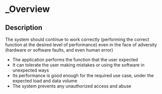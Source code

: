 # _Overview

## Description

The system should continue to work correctly (performing the correct function at the desired level of performance) even in the face of adversity (hardware or software faults, and even human error)

- The application performs the function that the user expected
- It can tolerate the user making mistakes or using the software in unexpected ways
- Its performance is good enough for the required use case, under the expected load and data volume
- The system prevents any unauthorized access and abuse

